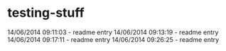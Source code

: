 testing-stuff
=============
14/06/2014 09:11:03 - readme entry 
14/06/2014 09:13:19 - readme entry 
14/06/2014 09:17:11 - readme entry 
14/06/2014 09:26:25 - readme entry 
